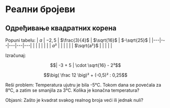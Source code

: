 # Реални бројеви
## Одређивање квадратних корена

Popuni tabelu:
| $a$ | $-2,5$ | $\frac{3}{4}$ | $\sqrt{16}$ | $-\sqrt{25}$ |
|---|---|---|---|---|
| | | | | |
| $a²$ | | | | |
| $\sqrt{a²}$ | | | | |

Izračunaj:

$$| -3 + 5 | \cdot \sqrt{16} - 2³$$

$$\big( \frac 12 \big)² + (-0,5)² : 0,25$$

Reši problem:
Temperatura ujutru je bila -5°C. Tokom dana se povećala za 8°C, a zatim se smanjila za 3°C. Kolika je konačna temperatura?

Objasni:
Zašto je kvadrat svakog realnog broja veći ili jednak nuli?

